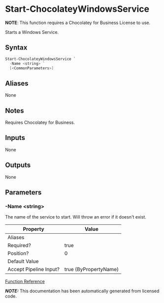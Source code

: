 ﻿---
Title: Start-ChocolateyWindowsService
Description: Information on Start-ChocolateyWindowsService function
RedirectFrom: docs/helpers-start-chocolatey-windows-service
---

# Start-ChocolateyWindowsService

**NOTE**: This function requires a Chocolatey for Business License to use.

Starts a Windows Service.

## Syntax

~~~powershell
Start-ChocolateyWindowsService `
  -Name <string> `
  [<CommonParameters>]
~~~


## Aliases

None

## Notes
Requires Chocolatey for Business.

## Inputs

None

## Outputs

None

## Parameters

###  -Name &lt;string&gt;
The name of the service to start. Will throw an error if it doesn't exist.


Property               | Value
---------------------- | ---------------------
Aliases                |
Required?              | true
Position?              | 0
Default Value          |
Accept Pipeline Input? | true (ByPropertyName)




[Function Reference](./reference)

***NOTE:*** This documentation has been automatically generated from licensed code.
